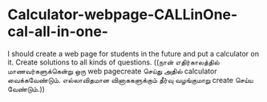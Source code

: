 # Calculator-webpage-CALLinOne-cal-all-in-one-
I should create a web page for students in the future and put a calculator on it. Create solutions to all kinds of questions. ((நான் எதிர்காலத்தில் மாணவர்களுக்கென்று ஒரு web pagecreate செய்து அதில் calculator வைக்கவேண்டும். எல்லாவிதமான வினாககளுக்கும் தீர்வு வழங்குமாறு create செய்ய வேண்டும்.))
